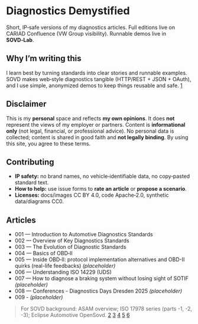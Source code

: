 # Diagnostics Demystified

Short, IP‑safe versions of my diagnostics articles. Full editions live on CARIAD Confluence (VW Group visibility). Runnable demos live in **SOVD‑Lab**.

## Why I’m writing this
I learn best by turning standards into clear stories and runnable examples. SOVD makes web‑style diagnostics tangible (HTTP/REST + JSON + OAuth), and I use simple, anonymized demos to keep things reusable and safe. [1](https://github.com/MauroCerrato/sovd-lab)

## Disclaimer
This is my **personal** space and reflects **my own opinions**. It does **not** represent the views of my employer or partners. Content is **informational only** (not legal, financial, or professional advice). No personal data is collected; content is shared in good faith and **not legally binding**. By using this site, you agree to these terms.

## Contributing
- **IP safety:** no brand names, no vehicle‑identifiable data, no copy‑pasted standard text.  
- **How to help:** use issue forms to **rate an article** or **propose a scenario**.  
- **Licenses:** docs/images CC BY 4.0, code Apache‑2.0, synthetic data/diagrams CC0.

## Articles
- 001 — Introduction to Automotive Diagnostics Standards  
- 002 — Overview of Key Diagnostics Standards  
- 003 — The Evolution of Diagnostic Standards
- 004 — Basics of OBD‑II
- 005 — Inside OBD‑II: protocol implementation alternatives and OBD-II quirks (real-life feedbacks) *(placeholder)*  
- 006 — Understanding ISO 14229 (UDS)
- 007 — How to diagnose a braking system without losing sight of SOTIF *(placeholder)*
- 008 — Conferences - Diagnostics Days Dresden 2025  *(placeholder)*
- 009 -  *(placeholder)*

> For SOVD background: ASAM overview; ISO 17978 series (parts -1, -2, -3); Eclipse Automotive OpenSovd.
> [2](https://www.asam.net/standards/detail/sovd/)
> [3](https://www.iso.org/standard/85133.html)
> [4](https://www.iso.org/standard/86586.html)
> [5](https://www.iso.org/standard/86587.html)
> [6](https://github.com/eclipse-opensovd/)
> 
